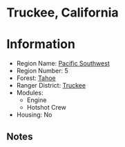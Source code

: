 
Truckee, California
===================
  
# Information  
* Region Name: [Pacific Southwest]()  
* Region Number: 5  
* Forest: [Tahoe](https://www.fs.usda.gov/tahoe/)  
* Ranger District: [Truckee]()  
* Modules:  
  - Engine  
  - Hotshot Crew  
* Housing: No  
  
## Notes

